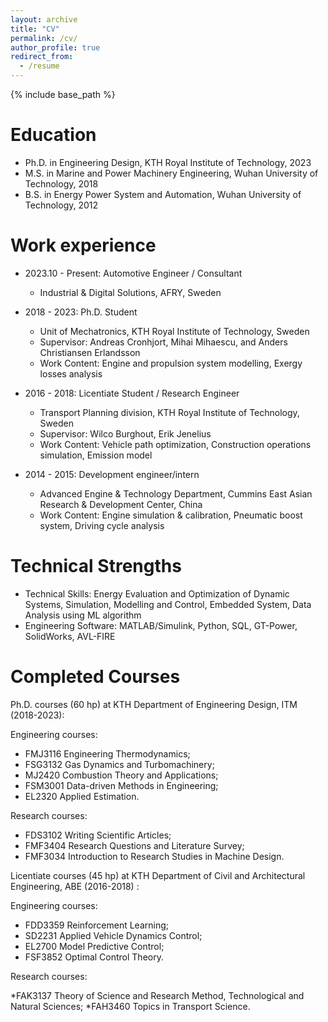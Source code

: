 ```yaml
---
layout: archive
title: "CV"
permalink: /cv/
author_profile: true
redirect_from:
  - /resume
---
```


{% include base_path %}

Education
======
* Ph.D. in Engineering Design, KTH Royal Institute of Technology, 2023
* M.S. in Marine and Power Machinery Engineering, Wuhan University of Technology, 2018
* B.S. in Energy Power System and Automation, Wuhan University of Technology, 2012

Work experience
======
* 2023.10 - Present: Automotive Engineer / Consultant
  * Industrial & Digital Solutions, AFRY, Sweden

* 2018 - 2023: Ph.D. Student
  * Unit of Mechatronics, KTH Royal Institute of Technology, Sweden
  * Supervisor: Andreas Cronhjort, Mihai Mihaescu, and Anders Christiansen Erlandsson
  * Work Content: Engine and propulsion system modelling, Exergy losses analysis

* 2016 - 2018: Licentiate Student / Research Engineer
  * Transport Planning division, KTH Royal Institute of Technology, Sweden
  * Supervisor: Wilco Burghout, Erik Jenelius
  * Work Content: Vehicle path optimization, Construction operations simulation, Emission model

* 2014 - 2015: Development engineer/intern
  * Advanced Engine & Technology Department, Cummins East Asian Research & Development Center, China
  * Work Content: Engine simulation & calibration, Pneumatic boost system, Driving cycle analysis


Technical Strengths
======
* Technical Skills: Energy Evaluation and Optimization of Dynamic Systems, Simulation, Modelling
and Control, Embedded System, Data Analysis using ML algorithm
* Engineering Software: MATLAB/Simulink, Python, SQL, GT-Power, SolidWorks, AVL-FIRE

Completed Courses
======
Ph.D. courses (60 hp) at KTH Department of Engineering Design, ITM (2018-2023):

Engineering courses:

* FMJ3116 Engineering Thermodynamics;
* FSG3132 Gas Dynamics and Turbomachinery;
* MJ2420 Combustion Theory and Applications;
* FSM3001 Data-driven Methods in Engineering;
* EL2320 Applied Estimation.

Research courses:

* FDS3102 Writing Scientific Articles;
* FMF3404 Research Questions and Literature Survey;
* FMF3034 Introduction to Research Studies in Machine Design.

Licentiate courses (45 hp) at KTH Department of Civil and Architectural Engineering, ABE (2016-2018) :

Engineering courses:

* FDD3359 Reinforcement Learning;
* SD2231 Applied Vehicle Dynamics Control;
* EL2700 Model Predictive Control;
* FSF3852 Optimal Control Theory.

Research courses:

*FAK3137 Theory of Science and Research Method, Technological and Natural Sciences;
*FAH3460 Topics in Transport Science.

